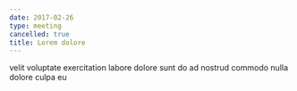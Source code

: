 ```yaml
---
date: 2017-02-26
type: meeting
cancelled: true
title: Lorem dolore
---
```

velit voluptate exercitation labore dolore sunt do ad nostrud commodo nulla dolore culpa eu